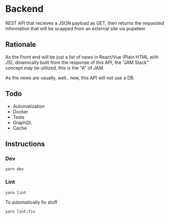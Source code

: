 # Backend

REST API that recieves a JSON payload as GET, then returns the requested information that will be scapped from an external site via pupeteer

## Rationale

As the Front end will be just a list of news in React/Vue (Plain HTML with JS), dinamically built from the response of this API, the "JAM Stack" concept may be utilized, this is the "A" of JAM.

As the news are usually, well.. new, this API will not use a DB.

## Todo

- Automatization
- Docker
- Tests
- GraphQL
- Cache

## Instructions

### Dev

```
yarn dev
```

### Lint

```
yarn lint
```

To automatically fix stuff

```
yarn lint:fix
```

